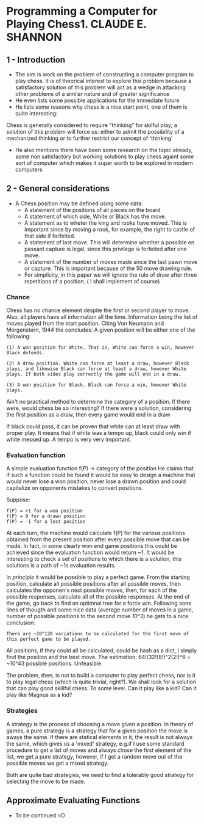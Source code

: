 # Programming a Computer for Playing Chess1. CLAUDE E. SHANNON

## 1 - Introduction
- The aim is work on the problem of constructing a computer program to play chess. It is of theorical interest to explore this problem because a satisfactory solution of this problem will act as a wedge in attacking other problems of a similar nature and of greater significance
- He even lists some possible applications for the immediate future
- He lists some reasons why chess is a nice start point, one of them is quite interesting:

Chess is generally considered to require "thinking" for skilful play; a solution of this problem will force us: either to admit the possibility of a mechanized thinking or to further restrict our concept of 'thinking'

- He also mentions there have been some research on the topic already, some non satisfactory but working solutions to play chess againt some sort of computer which makes it super worth to be explored in modern computers

## 2 - General considerations
- A Chess position may be defined using some data:
	- A statement of the positions of all pieces on the board
	- A statement of which side, White or Black has the move.
	- A statement as to wheter the king and rooks have moved. This is important since by moving a rook, for example, the right to castle of that side if forfeited.
	- A statement of last move. This will determine whether a possible en passant capture is legal, since this privilege is forfeited after one move.
	- A statement of the number of moves made since the last pawn move or capture. This is important because of the 50 move drawing rule.
	- For simplicity, in this paper we will ignore the rule of draw after three repetitions of a position. ( I shall implement of course)

### Chance
Chess has no chance element despite the first or second player to move. Also, all players have all information all the time. Information being the list of moves played from the start position. Citing Von Neumann and Morgenstern, 1944 the concludes:
A given position will be either one of the following:

	(1) A won position for White. That is, White can force a win, however Black defends. 

	(2) A draw position. White can force at least a draw, however Black plays, and likewise Black can force at least a draw, however White plays. If both sides play correctly the game will end in a draw.

	(3) A won position for Black. Black can force a win, however White plays.

Ain't no practical method to determine the category of a position. If there were, would chess be so interesting? If there were a solution, considering the first position as a draw, then every game would end in a draw

If black could pass, it can be proven that white can at least draw with proper play. It means that if white was a tempo up, black could only win if white messed up. A tempo is very very important.

### Evaluation function
A simple evaluation function f(P) -> category of the position
He claims that if such a function could be found it would be easy to design a machine that would never lose a won position, never lose a drawn position and could capitalize on opponents mistakes to convert positions.


Suppose:
	
	f(P) = +1 for a won position
	f(P) = 0 for a drawn position
	f(P) = -1 for a lost position

At each turn, the machine would calculate f(P) for the various positions obtained from the present position after every possible move that can be made. In fact, in some clearly won end game positions this could be achieved since the evaluation function would return ~1. It would be interesting to check a set of positions to which there is a solution, this solutions is a path of ~1s evaluation results.

In *principle* it would be possible to play a perfect game. From the starting position, calculate all possible positions after all possible moves, then calculates the opponen's next possible moves, then, for each of the possible responses, calculate all of the possible responses. At the end of the game, go back to find an optimnal tree for a force win. Following sone lines of thougth and some nice data (average number of moves in a game, number of possible positions to the second move *10^3*) he gets to a nice conclusion:

	There are ~10^120 variations to be calculated for the first move of this perfect game to be played.

All positions, if they could all be calculated, could be hash as a dict, I simply find the position and the best move. The estimation: 64!/32!(8!)^2(2!)^6 = ~10^43 possible positions. Unfeasible.

The problem, then, is not to build a computer to play perfect chess, nor is it to play legal chess (which is quite trivial, right?). We shall look for a solution that can play good skillful chess. To some level. Can it play like a kid? Can it play like Magnus as a kid?

### Strategies

A strategy is the process of choosing a move given a position. In theory of games, a pure strategy is a strategy that for a given position the move is aways the same. If there are statical elements in it, the result is not always the same, which gives us a 'mixed' strategy, e.g.if I use some standard procedure to get a list of moves and always chose the first element of the list, we get  a pure strategy, however, if I get a random move out of the possible moves we get a mixed strategy.

Both are quite bad strategies, we need to find a tolerably good strategy for selecting the move to be made.

## Approximate Evaluating Functions
- To be continued =D
